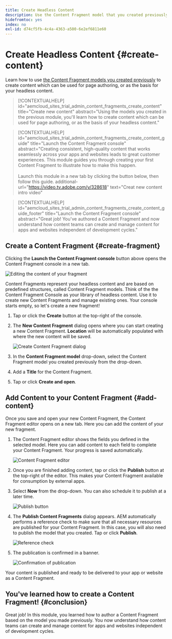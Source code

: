 ```yaml
---
title: Create Headless Content
description: Use the Content Fragment model that you created previously to create content which can be used for page authoring, or as the basis for your headless content.
hidefromtoc: yes
index: no
exl-id: d74cf5fb-4c4a-4363-a500-6e2ef6811e60
---
```


# Create Headless Content {#create-content}

Learn how to use [the Content Fragment models you created previously](content-structure.md) to create content which can be used for page authoring, or as the basis for your headless content.

>[!CONTEXTUALHELP]
>id="aemcloud_sites_trial_admin_content_fragments_create_content"
>title="Create new content"
>abstract="Using the models you created in the previous module, you'll learn how to create content which can be used for page authoring, or as the basis of your headless content."

>[!CONTEXTUALHELP]
>id="aemcloud_sites_trial_admin_content_fragments_create_content_guide"
>title="Launch the Content Fragment console"
>abstract="Creating consistent, high-quality content that works seamlessly across your apps and websites leads to great customer experiences. This module guides you through creating your first Content Fragment to illustrate how to make this happen.<br><br>Launch this module in a new tab by clicking the button below, then follow this guide.
>additional-url="https://video.tv.adobe.com/v/328618" text="Creat new content intro video"

>[!CONTEXTUALHELP]
>id="aemcloud_sites_trial_admin_content_fragments_create_content_guide_footer"
>title="Launch the Content Fragment console"
>abstract="Great job! You've authored a Content Fragment and now understand how content teams can create and manage content for apps and websites independent of development cycles."

## Create a Content Fragment {#create-fragment}

Clicking the **Launch the Content Fragment console** button above opens the Content Fragment console in a new tab.

![Editing the content of your fragment](assets/create-content/content-fragment-console.png)

Content Fragments represent your headless content and are based on predefined structures, called Content Fragment models. Think of the the Content Fragment Console as your library of headless content. Use it to create new Content Fragments and manage existing ones. Your console starts empty, so let's create a new fragment!

1. Tap or click the **Create** button at the top-right of the console.

1. The **New Content Fragment** dialog opens where you can  start creating a new Content Fragment. **Location** will be automatically populated with where the new content will be saved.

   ![Create Content Fragment dialog](assets/create-content/create-content-fragment.png)

1. In the **Content Fragment model** drop-down, select the Content Fragment model you created previously from the drop-down.

1. Add a **Title** for the Content Fragment.

1. Tap or click **Create and open**.

## Add Content to your Content Fragment {#add-content}

Once you save and open your new Content Fragment, the Content Fragment editor opens on a new tab. Here you can add the content of your new fragment.

1. The Content Fragment editor shows the fields you defined in the selected model. Here you can add content to each field to complete your Content Fragment. Your progress is saved automatically. 

   ![Content Fragment editor](assets/create-content/content-fragment-editor.png)

1. Once you are finished adding content, tap or click the **Publish** button at the top-right of the editor. This makes your Content Fragment available for consumption by external apps. 

1. Select **Now** from the drop-down. You can also schedule it to publish at a later time.

   ![Publish button](assets/create-content/publish.png)

1. The **Publish Content Fragments** dialog appears. AEM automatically performs a reference check to make sure that all necessary resources are published for your Content Fragment. In this case, you will also need to publish the model that you created. Tap or click **Publish**.

   ![Reference check](assets/create-content/references.png)

1. The publication is confirmed in a banner.

   ![Confirmation of publication](assets/create-content/publish-confirm.png)

Your content is published and ready to be delivered to your app or website as a Content Fragment.

## You've learned how to create a Content Fragment! {#conclusion}

Great job! In this module, you learned how to author a Content Fragment based on the model you made previously. You now understand how content teams can create and manage content for apps and websites independent of development cycles.
